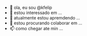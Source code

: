 - 👋 ola, eu sou @kfelip
- 👀 estou interessado em  ...
- 🌱 atualmente estou apremdendo ...
- 💞️ estou procurando colaborar em  ...
- 📫 como chegar ate min  ...

<!---
kfelip/kfelip is a ✨ special ✨ repository because its `README.md` (this file) appears on your GitHub profile.
You can click the Preview link to take a look at your changes.
--->
